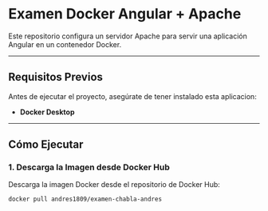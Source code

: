 # Examen Docker Angular + Apache

Este repositorio configura un servidor Apache para servir una aplicación Angular en un contenedor Docker.

---

## **Requisitos Previos**
Antes de ejecutar el proyecto, asegúrate de tener instalado esta aplicacion:
- **Docker Desktop**

---

## **Cómo Ejecutar**

### **1. Descarga la Imagen desde Docker Hub**
Descarga la imagen Docker desde el repositorio de Docker Hub:
```bash
docker pull andres1809/examen-chabla-andres
